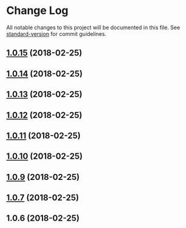 # Change Log

All notable changes to this project will be documented in this file. See [standard-version](https://github.com/conventional-changelog/standard-version) for commit guidelines.

<a name="1.0.15"></a>
## [1.0.15](https://github.com/compare/v1.0.14...v1.0.15) (2018-02-25)



<a name="1.0.14"></a>
## [1.0.14](https://github.com/compare/v1.0.13...v1.0.14) (2018-02-25)



<a name="1.0.13"></a>
## [1.0.13](https://github.com/compare/v1.0.12...v1.0.13) (2018-02-25)



<a name="1.0.12"></a>
## [1.0.12](https://github.com/compare/v1.0.11...v1.0.12) (2018-02-25)



<a name="1.0.11"></a>
## [1.0.11](https://github.com/compare/v1.0.10...v1.0.11) (2018-02-25)



<a name="1.0.10"></a>
## [1.0.10](https://github.com/compare/v1.0.9...v1.0.10) (2018-02-25)



<a name="1.0.9"></a>
## [1.0.9](https://github.com/compare/v1.0.8...v1.0.9) (2018-02-25)



<a name="1.0.7"></a>
## [1.0.7](https://github.com/compare/v1.0.6...v1.0.7) (2018-02-25)



<a name="1.0.6"></a>
## 1.0.6 (2018-02-25)
